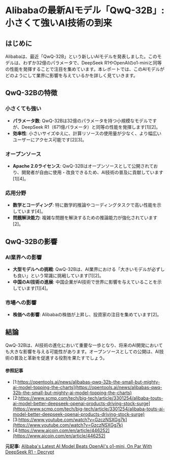 # Alibabaの最新AIモデル「QwQ-32B」: 小さくて強いAI技術の到来

## はじめに

Alibabaは、最近「QwQ-32B」という新しいAIモデルを発表しました。このモデルは、わずか32億のパラメータで、DeepSeek R1やOpenAIのo1-miniと同等の性能を発揮することで注目を集めています。本レポートでは、このAIモデルがどのようにして業界に影響を与えているかを詳しく見ていきます。

## QwQ-32Bの特徴

### **小さくても強い**

- **パラメータ数**: QwQ-32Bは32億のパラメータを持つ小規模なモデルですが、DeepSeek R1（671億パラメータ）と同等の性能を発揮します[1][2]。
- **効率性**: 小さいサイズゆえに、計算リソースの使用量が少なく、より幅広いユーザーにアクセス可能です[2][3]。

### **オープンソース**

- **Apache 2.0ライセンス**: QwQ-32Bはオープンソースとして公開されており、開発者が自由に使用・改良できるため、AI技術の普及に貢献しています[1][4]。

### **応用分野**

- **数学とコーディング**: 特に数学的推論やコーディングタスクで高い性能を示しています[4]。
- **問題解決能力**: 複雑な問題を解決するための推論能力が強化されています[2]。

## QwQ-32Bの影響

### **AI業界への影響**

- **大型モデルへの挑戦**: QwQ-32Bは、AI業界における「大きいモデルが必ずしも良い」という常識に挑戦しています[1][2]。
- **中国のAI技術の進展**: 中国企業がAI技術で世界に影響を与えていることを示しています[1][4]。

### **市場への影響**

- **株価への影響**: Alibabaの株価が上昇し、投資家の注目を集めています[2]。

## 結論

QwQ-32Bは、AI技術の進化において重要な一歩となり、将来のAI開発においても大きな影響を与える可能性があります。オープンソースとしての公開は、AI技術の普及と革新を促進する役割を果たすでしょう。

#### 参照記事
- [1:https://opentools.ai/news/alibabas-qwq-32b-the-small-but-mighty-ai-model-topping-the-charts](https://opentools.ai/news/alibabas-qwq-32b-the-small-but-mighty-ai-model-topping-the-charts)
- [2:https://www.scmp.com/tech/big-tech/article/3301254/alibaba-touts-ai-model-better-deepseek-openai-products-driving-stock-surge](https://www.scmp.com/tech/big-tech/article/3301254/alibaba-touts-ai-model-better-deepseek-openai-products-driving-stock-surge)
- [3:https://www.youtube.com/watch?v=GzczNSXGg7k](https://www.youtube.com/watch?v=GzczNSXGg7k)
- [4:https://www.aicoin.com/en/article/446252](https://www.aicoin.com/en/article/446252)


**元記事:** [Alibaba's Latest AI Model Beats OpenAI's o1-mini, On Par With DeepSeek R1 - Decrypt](https://decrypt.co/309022/alibabas-latest-ai-model-beats-openais-o1-mini-on-par-with-deepseek-r1)